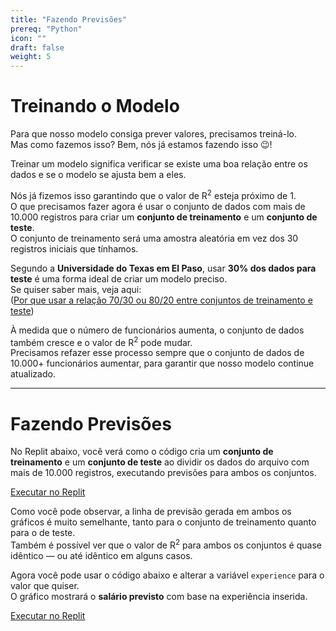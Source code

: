```yaml
---
title: "Fazendo Previsões"
prereq: "Python"
icon: ""
draft: false
weight: 5
---
```


# Treinando o Modelo

Para que nosso modelo consiga prever valores, precisamos treiná-lo.  
Mas como fazemos isso? Bem, nós já estamos fazendo isso 😉!

Treinar um modelo significa verificar se existe uma boa relação entre os dados e se o modelo se ajusta bem a eles.

Nós já fizemos isso garantindo que o valor de R<sup>2</sup> esteja próximo de 1.  
O que precisamos fazer agora é usar o conjunto de dados com mais de 10.000 registros para criar um **conjunto de treinamento** e um **conjunto de teste**.  
O conjunto de treinamento será uma amostra aleatória em vez dos 30 registros iniciais que tínhamos.

Segundo a **Universidade do Texas em El Paso**, usar **30% dos dados para teste** é uma forma ideal de criar um modelo preciso.  
Se quiser saber mais, veja aqui:  
([Por que usar a relação 70/30 ou 80/20 entre conjuntos de treinamento e teste](https://scholarworks.utep.edu/cs_techrep/1209/))

À medida que o número de funcionários aumenta, o conjunto de dados também cresce e o valor de R<sup>2</sup> pode mudar.  
Precisamos refazer esse processo sempre que o conjunto de dados de 10.000+ funcionários aumentar, para garantir que nosso modelo continue atualizado.

---

# Fazendo Previsões

No Replit abaixo, você verá como o código cria um **conjunto de treinamento** e um **conjunto de teste** ao dividir os dados do arquivo com mais de 10.000 registros, executando previsões para ambos os conjuntos.

<a class="my-2 mx-4 btn btn-info" href="https://replit.com/@nuevofoundation/LinearRegression-ConsoleApp#src/05-e1.py" target="_blank">Executar no Replit</a>

Como você pode observar, a linha de previsão gerada em ambos os gráficos é muito semelhante, tanto para o conjunto de treinamento quanto para o de teste.  
Também é possível ver que o valor de R<sup>2</sup> para ambos os conjuntos é quase idêntico — ou até idêntico em alguns casos.

Agora você pode usar o código abaixo e alterar a variável `experience` para o valor que quiser.  
O gráfico mostrará o **salário previsto** com base na experiência inserida.

<a class="my-2 mx-4 btn btn-info" href="https://replit.com/@nuevofoundation/LinearRegression-ConsoleApp#src/05-e2.py" target="_blank">Executar no Replit</a>
